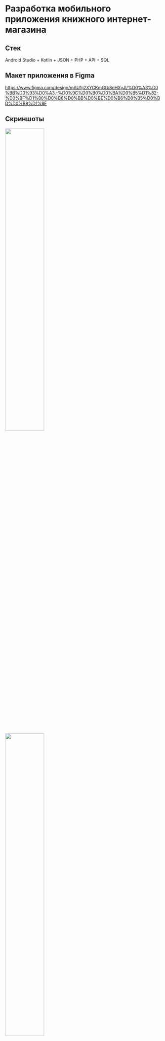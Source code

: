 # Разработка мобильного приложения книжного интернет-магазина 
## Стек
Android Studio + Kotlin + JSON + PHP + API + SQL

## Макет приложения в Figma
https://www.figma.com/design/mAU1ji2XYCKmGfb8nHXyJl/%D0%A3%D0%BB%D0%93%D0%A3.-%D0%9C%D0%B0%D0%BA%D0%B5%D1%82-%D0%BF%D1%80%D0%B8%D0%BB%D0%BE%D0%B6%D0%B5%D0%BD%D0%B8%D1%8F

## Скриншоты
<img src="img/1.jpg" width="50%">
<img src="img/2.jpg" width="50%">
<img src="img/3.jpg" width="50%">
<img src="img/4.jpg" width="50%">
<img src="img/5.jpg" width="50%">
<img src="img/6.jpg" width="50%">
<img src="img/7.jpg" width="50%">
<img src="img/8.jpg" width="50%">
<img src="img/9.jpg" width="50%">
<img src="img/10.jpg" width="50%">